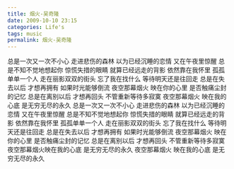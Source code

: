 ```yaml
---
title: 烟火-吴奇隆
date: 2009-10-10 23:15
categories: Life's
tags: music
permalink: 烟火-吴奇隆
---
```


总是一次又一次不小心
走进悲伤的森林
以为已经沉睡的恋情
又在午夜里惊醒
总是不知不觉地想起你
惊慌失措的眼睛
就算已经远走的背影
依然靠在我怀里
孤孤单单一个人
走在丽影双双的街头
忘了我在找什么
等待明天还是往回走
总是在失去以后
才想再拥有
如果时光能够倒流
夜空那幕烟火
映在你的心里
是否触痛尘封的记忆
总是在离别以后
才想再回头
不管重新等待多寂寞
夜空那幕烟火
映在我的心底
是无穷无尽的永久
总是一次又一次不小心
走进悲伤的森林
以为已经沉睡的恋情
又在午夜里惊醒
总是不知不觉地想起你
惊慌失措的眼睛
就算已经远走的背影
依然靠在我怀里
孤孤单单一个人
走在丽影双双的街头
忘了我在找什么
等待明天还是往回走
总是在失去以后
才想再拥有
如果时光能够倒流
夜空那幕烟火
映在你的心里
是否触痛尘封的记忆
总是在离别以后
才想再回头
不管重新等待多寂寞
夜空那幕烟火映在我的心底
是无穷无尽的永久
夜空那幕烟火
映在我的心底
是无穷无尽的永久
